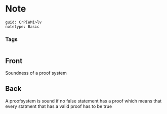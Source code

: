 # Note
```
guid: CrP[WMi>lv
notetype: Basic
```

### Tags
```
```

## Front
Soundness of a proof system

## Back
A proofsystem is sound if no false statement has a proof
which means that every statment that has a valid proof has to be true
